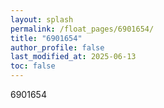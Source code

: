 ```yaml
---
layout: splash
permalink: /float_pages/6901654/
title: "6901654"
author_profile: false
last_modified_at: 2025-06-13
toc: false
---
```

 
6901654

